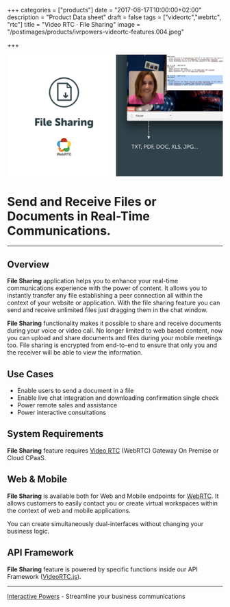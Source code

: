 +++
categories = ["products"]
date = "2017-08-17T10:00:00+02:00"
description = "Product Data sheet"
draft = false
tags = ["videortc","webrtc", "rtc"]
title = "Video RTC · File Sharing"
image = "/postimages/products/ivrpowers-videortc-features.004.jpeg"

+++

![VideoRTC File Sharing](/postimages/products/ivrpowers-videortc-features.005.jpeg)

#	Send and Receive Files or Documents in Real-Time Communications.
---

## Overview

**File Sharing** application helps you to enhance your real-time communications experience with the power of content. It allows you to instantly transfer any file establishing a peer connection all within the context of your website or application. With the file sharing feature you can send and receive unlimited files just dragging them in the chat window.

**File Sharing** functionality makes it possible to share and receive documents during your voice or video call. No longer limited to web based content, now you can upload and share documents and files during your mobile meetings too. File sharing is encrypted from end-to-end to ensure that only you and the receiver will be able to view the information.

## Use Cases

* Enable users to send a document in a file
* Enable live chat integration and downloading confirmation single check
* Power remote sales and assistance
* Power interactive consultations
	
## System Requirements

**File Sharing** feature requires [Video RTC](http://blog.ivrpowers.com/post/products/video-rtc/) (WebRTC) Gateway On Premise or Cloud CPaaS.

## Web & Mobile

**File Sharing** is available both for Web and Mobile endpoints for [WebRTC](http://blog.ivrpowers.com/post/technologies/what-is-webrtc/). It allows customers to easily contact you or create virtual workspaces within the context of web and mobile applications.

You can create simultaneously dual-interfaces without changing your business logic.

## API Framework

**File Sharing** feature is powered by specific functions inside our API Framework ([VideoRTC.js](http://blog.ivrpowers.com/post/development/introducing-videortcjs-developers/)).

---
[Interactive Powers](http://www.ivrpowers.com/) - Streamline your business communications


